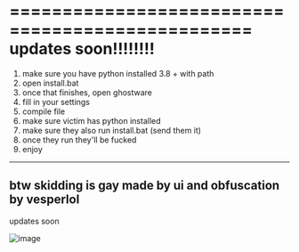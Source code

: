 =================================================
updates soon!!!!!!!!
=================================================




1. make sure you have python installed 3.8 + with path
2. open install.bat
3. once that finishes, open ghostware
4. fill in your settings
5. compile file
6. make sure victim has python installed
7. make sure they also run install.bat (send them it)
8. once they run they'll be fucked
9. enjoy
--------------------------------------------------------------------
btw skidding is gay made by ui and obfuscation by vesperlol
--------------------------------------------------------------------
updates soon



![image](https://cdn.discordapp.com/attachments/945427136905347217/954148373903052908/unknown.png)
